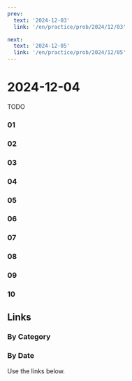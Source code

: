 ```yaml
---
prev:
  text: '2024-12-03'
  link: '/en/practice/prob/2024/12/03'

next:
  text: '2024-12-05'
  link: '/en/practice/prob/2024/12/05'
---
```


# 2024-12-04

TODO

### 01

### 02

### 03

### 04

### 05

### 06

### 07

### 08

### 09

### 10

## Links

[<Badge type="tip" text="Check Solution"/>](/en/learning/prob/2024/12/04)

### By Category

[<Badge type="tip" text="<--"/>](/en/practice/prob/2024/12/01)
[<Badge type="tip" text="Calendar"/>](/en/practice/calendar/2024/12)
[<Badge type="info" text="-->"/>](/en/practice/prob/2024/12/04#links)

### By Date

Use the links below.
